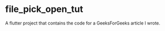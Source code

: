 # file_pick_open_tut

A flutter project that contains the code for a GeeksForGeeks article I wrote.
